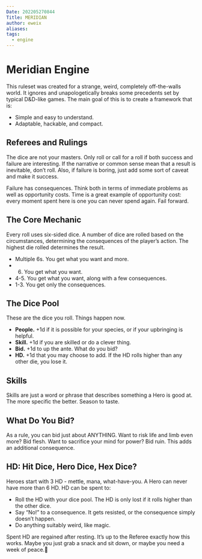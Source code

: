 ```yaml
---
Date: 202205270844
Title: MERIDIAN
author: eweix
aliases: 
tags:
  - engine
---
```

# Meridian Engine
This ruleset was created for a strange, weird, completely off-the-walls world. It ignores and unapologetically breaks some precedents set by typical D&D-like games. The main goal of this is to create a framework that is:

* Simple and easy to understand.
* Adaptable, hackable, and compact.

## Referees and Rulings
The dice are not your masters. Only roll or call for a roll if both success and failure are interesting. If the narrative or common sense mean that a result is inevitable, don’t roll. Also, if failure is boring, just add some sort of caveat and make it success.

Failure has consequences. Think both in terms of immediate problems as well as opportunity costs. Time is a great example of opportunity cost: every moment spent here is one you can never spend again. Fail forward.

## The Core Mechanic
Every roll uses six-sided dice. A number of dice are rolled based on the circumstances, determining the consequences of the player’s action. The highest die rolled determines the result.

- Multiple 6s. You get what you want and more.
- 6. You get what you want.
- 4-5. You get what you want, along with a few consequences.
- 1-3. You get only the consequences.

## The Dice Pool
These are the dice you roll. Things happen now.

- **People.** +1d if it is possible for your species, or if your upbringing is helpful.
- **Skill.** +1d if you are skilled or do a clever thing.
- **Bid.** +1d to up the ante. What do you bid?
- **HD.** +1d that you may choose to add. If the HD rolls higher than any other die, you lose it.

## Skills
Skills are just a word or phrase that describes something a Hero is good at. The more specific the better. Season to taste.

## What Do You Bid?
As a rule, you can bid just about ANYTHING. Want to risk life and limb even more? Bid flesh. Want to sacrifice your mind for power? Bid ruin. This adds an additional consequence.

## HD: Hit Dice, Hero Dice, Hex Dice?
Heroes start with 3 HD - mettle, mana, what-have-you. A Hero can never have more than 6 HD. HD can be spent to:

* Roll the HD with your dice pool. The HD is only lost if it rolls higher than the other dice.
* Say “No!” to a consequence. It gets resisted, or the consequence simply doesn’t happen.
* Do anything suitably weird, like magic.

Spent HD are regained after resting. It’s up to the Referee exactly how this works. Maybe you just grab a snack and sit down, or maybe you need a week of peace.